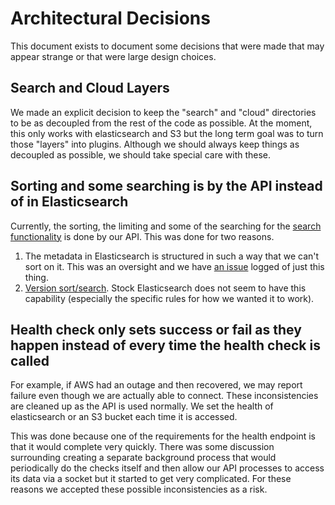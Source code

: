 Architectural Decisions
=======================

This document exists to document some decisions that were made that may appear strange or that were large design choices.

Search and Cloud Layers
-------------------------

We made an explicit decision to keep the "search" and "cloud" directories to be as decoupled from the rest of the code as possible.  At the moment, this only works with elasticsearch and S3 but the long term goal was to turn those "layers" into plugins.  Although we should always keep things as decoupled as possible, we should take special care with these.

Sorting and some searching is by the API instead of in Elasticsearch
--------------------------------------------------------------------

Currently, the sorting, the limiting and some of the searching for the [search functionality](api/search.md) is done by our API.  This was done for two reasons.

1. The metadata in Elasticsearch is structured in such a way that we can't sort on it.  This was an oversight and we have [an issue](https://github.com/kyle-long/pyshelf/issues/72) logged of just this thing.
2. [Version sort/search](api/search.md). Stock Elasticsearch does not seem to have this capability (especially the specific rules for how we wanted it to work).

Health check only sets success or fail as they happen instead of every time the health check is called
------------------------------------------------------------------------------------------------------

For example, if AWS had an outage and then recovered, we may report failure even though we are actually able to connect. These inconsistencies are cleaned up as the API is used normally. We set the health of elasticsearch or an S3 bucket each time it is accessed.

This was done because one of the requirements for the health endpoint is that it would complete very quickly. There was some discussion surrounding creating a separate background process that would periodically do the checks itself and then allow our API processes to access its data via a socket but it started to get very complicated. For these reasons we accepted these possible inconsistencies as a risk.
